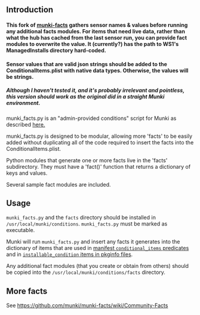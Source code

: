 ## Introduction
#### This fork of [munki-facts](https://github.com/munki/munki-facts) gathers sensor names & values before running any additional facts modules. For items that need live data, rather than what the hub has cached from the last sensor run, you can provide fact modules to overwrite the value. It (currently?) has the path to WS1's ManagedInstalls directory hard-coded. 

#### Sensor values that are valid json strings should be added to the ConditionalItems.plist with native data types. Otherwise, the values will be strings.

##### Although I haven't tested it, and it's probably irrelevant and pointless, this version should work as the original did in a straight Munki environment.


munki_facts.py is an "admin-provided conditions" script for Munki as described [here.](https://github.com/munki/munki/wiki/Conditional-Items#admin-provided-conditions)

munki_facts.py is designed to be modular, allowing more 'facts' to be easily added without duplicating all of the code required to insert the facts into the ConditionalItems.plist.

Python modules that generate one or more facts live in the 'facts' subdirectory. They must have a 'fact()' function that returns a dictionary of keys and values.

Several sample fact modules are included.

## Usage

`munki_facts.py` and the `facts` directory should be installed in `/usr/local/munki/conditions`.
`munki_facts.py` must be marked as executable.

Munki will run `munki_facts.py` and insert any facts it generates into the dictionary of items that are used in [manifest `conditional_items` predicates](https://github.com/munki/munki/wiki/Conditional-Items) and in [`installable_condition` items in pkginfo files](https://github.com/munki/munki/wiki/Pkginfo-Files#installable_condition).

Any additional fact modules (that you create or obtain from others) should be copied into the `/usr/local/munki/conditions/facts` directory.

## More facts

See https://github.com/munki/munki-facts/wiki/Community-Facts
